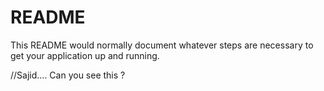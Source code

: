 # README #

This README would normally document whatever steps are necessary to get your application up and running.

//Sajid.... Can you see this ?